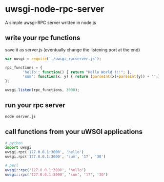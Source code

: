uwsgi-node-rpc-server
=====================

A simple uwsgi-RPC server written in node.js 

write your rpc functions
------------------------

save it as server.js (eventually change the listening port at the end)

``` js
var uwsgi = require('./uwsgi_rpcserver.js');

rpc_functions = {
        'hello': function() { return "Hello World !!!"; },
        'sum': function(x, y) { return (parseInt(x)+parseInt(y)) + '';},
};

uwsgi.listen(rpc_functions, 3000);
```

run your rpc server
-------------------

``` sh
node server.js
```

call functions from your uWSGI applications
-------------------------------------------

``` py
# python
import uwsgi
uwsgi.rpc('127.0.0.1:3000', 'hello')
uwsgi.rpc('127.0.0.1:3000', 'sum', '17', '30')
```

``` pl
# perl
uwsgi::rpc('127.0.0.1:3000', 'hello')
uwsgi::rpc('127.0.0.1:3000', 'sum', '17', '30')
```
